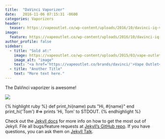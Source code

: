 ```yaml
---
title:  "DaVinci Vaporizer"
date:   2016-11-06 07:15:31 -0600
categories: Vaporizers
header:
  teaser: https://vapeoutlet.co/wp-content/uploads/2016/10/davinci-iq-vaporizer.jpg
image:
  feature: https://vapeoutlet.co/wp-content/uploads/2016/10/davinci-iq-vaporizer.jpg
author_profile: false
sidebar:
  - title: "Sold at:"
    image: https://vapeoutlet.co/wp-content/uploads/2015/03/vape-outlet.jpg
    image_alt: "image"
    text: "<a href='https://vapeoutlet.co/brands/davinci/'>Vape Outlet</a>"
  - title: "Another Title"
    text: "More text here."
---
```

The DaVinci vaporizer is awesome!

<a href="#"><img src="https://vapeoutlet.co/wp-content/uploads/2016/10/davinci-iq-vaporizer.jpg" /></a>

{% highlight ruby %}
def print_hi(name)
  puts "Hi, #{name}"
end
print_hi('Tom')
#=> prints 'Hi, Tom' to STDOUT.
{% endhighlight %}

Check out the [Jekyll docs][jekyll-docs] for more info on how to get the most out of Jekyll. File all bugs/feature requests at [Jekyll’s GitHub repo][jekyll-gh]. If you have questions, you can ask them on [Jekyll Talk][jekyll-talk].

[jekyll-docs]: http://jekyllrb.com/docs/home
[jekyll-gh]:   https://github.com/jekyll/jekyll
[jekyll-talk]: https://talk.jekyllrb.com/
